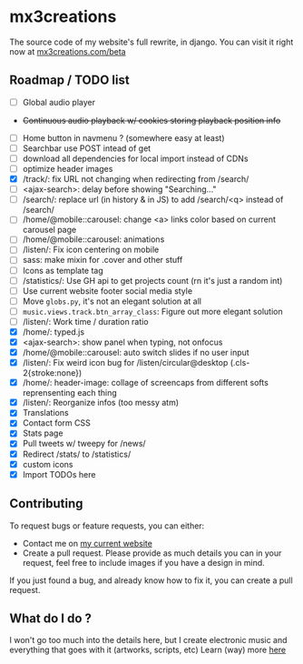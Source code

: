 # mx3creations
The source code of my website's full rewrite, in django.
You can visit it right now at [mx3creations.com/beta](https://mx3creations.com/beta)

## Roadmap / TODO list
- [ ] Global audio player
- ~~Continuous audio playback w/ cookies storing playback position info~~
- [ ] Home button in navmenu ? (somewhere easy at least)
- [ ] Searchbar use POST intead of get
- [ ] download all dependencies for local import instead of CDNs
- [ ] optimize header images
- [x] /track/: fix URL not changing when redirecting from /search/
- [ ] \<ajax-search\>: delay before showing "Searching..."
- [ ] /search/: replace url (in history & in JS) to add /search/\<q\> instead of /search/
- [ ] /home/@mobile::carousel: change \<a\> links color based on current carousel page
- [ ] /home/@mobile::carousel: animations
- [ ] /listen/: Fix icon centering on mobile
- [ ] sass: make mixin for .cover and other stuff
- [ ] Icons as template tag
- [ ] /statistics/: Use GH api to get projects count (rn it's just a random int)
- [ ] Use current website footer social media style
- [ ] Move `globs.py`, it's not an elegant solution at all
- [ ] `music.views.track.btn_array_class`: Figure out more elegant solution
- [ ] /listen/: Work time / duration ratio
- [x] /home/: typed.js
- [x] \<ajax-search\>: show panel when typing, not onfocus
- [x] /home/@mobile::carousel: auto switch slides if no user input
- [x] /listen/: Fix weird icon bug for /listen/circular@desktop (.cls-2{stroke:none})
- [x] /home/: header-image: collage of screencaps from different softs reprensenting each thing
- [x] /listen/: Reorganize infos (too messy atm)
- [x] Translations
- [x] Contact form CSS
- [x] Stats page
- [x] Pull tweets w/ tweepy for /news/
- [x] Redirect /stats/ to /statistics/
- [X] custom icons
- [x] Import TODOs here

## Contributing
To request bugs or feature requests, you can either:
- Contact me on [my current website](https://mx3creations.com/bug-report)
- Create a pull request.
Please provide as much details you can in your request, feel free to include images if you have a design in mind.

If you just found a bug, and already know how to fix it, you can create a pull request.

## What do I do ?
I won't go too much into the details here, but I create electronic music and everything
that goes with it (artworks, scripts, etc)
Learn (way) more [here](https://mx3creations.com/about-me)
